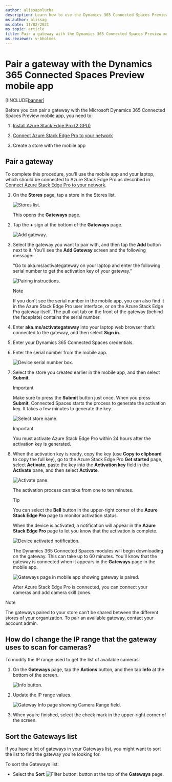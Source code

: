 ```yaml
---
author: alissapolucha
description: Learn how to use the Dynamics 365 Connected Spaces Preview mobile app to pair a gateway so you can connect LP cameras.
ms.author: alissag
ms.date: 11/02/2021
ms.topic: article
title: Pair a gateway with the Dynamics 365 Connected Spaces Preview mobile app
ms.reviewer: v-bholmes
---
```


# Pair a gateway with the Dynamics 365 Connected Spaces Preview mobile app

[!INCLUDE[banner](includes/banner.md)]

Before you can pair a gateway with the Microsoft Dynamics 365 Connected Spaces Preview mobile app, you need to:

1. [Install Azure Stack Edge Pro (2 GPU)](ase-install.md)

2. [Connect Azure Stack Edge Pro to your network](ase-connect.md)

3. Create a store with the mobile app

## Pair a gateway

To complete this procedure, you'll use the mobile app and your laptop, which should be connected to Azure Stack Edge Pro as described in [Connect Azure Stack Edge Pro to your network](ase-connect.md).

1.	On the **Stores** page, tap a store in the Stores list. 

    ![Stores list.](media/stores-list.PNG "Stores list")
    
    This opens the **Gateways** page. 
 
2.	Tap the **+** sign at the bottom of the **Gateways** page.

    ![Add gateway.](media/add-gateway.PNG "Add gateway")

3.	Select the gateway you want to pair with, and then tap the **Add** button next to it. You’ll see the **Add Gateway** screen and the following message: 

    “Go to aka.ms/activategateway on your laptop and enter the following serial number to get the activation key of your gateway.”

    ![Pairing instructions.](media/pairing-instructions.PNG "Pairing instructions")
    
    > [!NOTE]
    > If you don't see the serial number in the mobile app, you can also find it in the Azure Stack Edge Pro user interface, or on the Azure Stack Edge Pro gateway itself. The pull-out tab on the front of the gateway (behind the faceplate) contains the serial number.

4.	Enter **aka.ms/activategateway** into your laptop web browser that’s connected to the gateway, and then select **Sign in**.

5.	Enter your Dynamics 365 Connected Spaces credentials.
     
6.	Enter the serial number from the mobile app.
 
    ![Device serial number box.](media/security-number.PNG "Device serial number box")
 
7.	Select the store you created earlier in the mobile app, and then select **Submit**.

    > [!IMPORTANT]
    > Make sure to press the **Submit** button just once. When you press **Submit**, Connected Spaces starts the process to generate the activation key. It takes a few minutes to generate the key. 

    ![Select store name.](media/select-store-name.PNG "Select store name")

    > [!IMPORTANT]
    > You must activate Azure Stack Edge Pro within 24 hours after the activation key is generated. 
 
8.	When the activation key is ready, copy the key (use **Copy to clipboard** to copy the full key), go to the Azure Stack Edge Pro **Get started** page, select **Activate**, paste the key into the **Activation key** field in the **Activate** pane, and then select **Activate**. 

    ![Activate pane.](media/ase-activate-pane.PNG "Activate pane")
 
    The activation process can take from one to ten minutes. 
    
    >[!TIP] 
    >You can select the **Bell** button in the upper-right corner of the **Azure Stack Edge Pro** page to monitor activation status. 
    
    When the device is activated, a notification will appear in the **Azure Stack Edge Pro** page to let you know that the activation is complete. 

    ![Device activated notification.](media/device-activated.PNG "Device activated notification")
 
    The Dynamics 365 Connected Spaces modules will begin downloading on the gateway. This can take up to 60 minutes. You'll know that the gateway is connected when it appears in the **Gateways** page in the mobile app. 
    
    ![Gateways page in mobile app showing gateway is paired.](media/gateway-paired.PNG "Gateways page in mobile app showing gateway is paired") 
    
    After Azure Stack Edge Pro is connected, you can connect your cameras and add camera skill zones. 
    
> [!NOTE]
> The gateways paired to your store can’t be shared between the different stores of your organization. To pair an available gateway, contact your account admin.

## How do I change the IP range that the gateway uses to scan for cameras?

To modify the IP range used to get the list of available cameras:

1. On the **Gateways** page, tap the **Actions** button, and then tap **Info** at the bottom of the screen.

    ![Info button.](media/gateway-info.PNG "Info button")

2. Update the IP range values. 

    ![Gateway Info page showing Camera Range field.](media/faq-ip-range.PNG "Gateway Info page showing Camera Range field")
    
3. When you’re finished, select the check mark in the upper-right corner of the screen.
  
## Sort the Gateways list

If you have a lot of gateways in your Gateways list, you might want to sort the list to find the gateway you're looking for. 

To sort the Gateways list:

- Select the **Sort** ![Filter button.](media/filter-button.PNG "Filter button") button at the top of the **Gateways** page.


